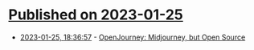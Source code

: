 # [Published on 2023-01-25](index.md)

* [2023-01-25, 18:36:57](https://news.ycombinator.com/item?id=34522311) - [OpenJourney: Midjourney, but Open Source](https://open-journey.github.io/)
